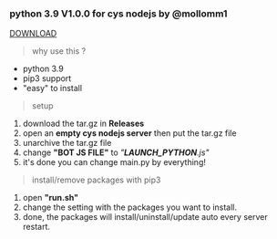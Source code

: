 ### **python 3.9 V1.0.0 for cys nodejs by @mollomm1**

<a href="https://github.com/Mollomm1/Mollomm1-s-Python-3.9-for-CYS-Nodejs-Servers/releases/tag/2">DOWNLOAD</a>

> why use this ?

* python 3.9
* pip3 support
* "easy" to install

> setup

1. download the tar.gz in **Releases**
2. open an **empty cys nodejs server** then put the tar.gz file
3. unarchive the tar.gz file
4. change **"BOT JS FILE"** to *"__LAUNCH_PYTHON__.js"*
5. it's done you can change main.py by everything!

> install/remove packages with pip3

1. open **"run.sh"**
2. change the setting with the packages you want to install.
3. done, the packages will install/uninstall/update auto every server restart.
